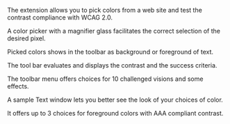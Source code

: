 The extension allows you to pick colors from a web site and test the contrast compliance with WCAG 2.0.

A color picker with a magnifier glass facilitates the correct selection of the desired pixel.

Picked colors shows in the toolbar as background or foreground of text. 

The tool bar evaluates and displays the contrast and the success criteria.

The toolbar menu offers choices for 10 challenged visions and some effects.

​A sample Text window lets you better see the look of your choices of color.

It offers up to 3 choices for foreground colors with AAA compliant contrast.